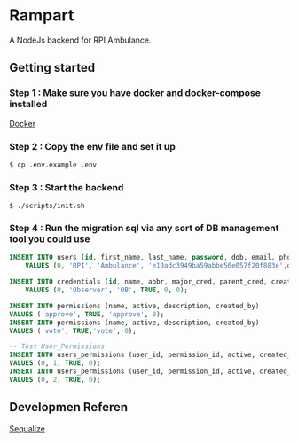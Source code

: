 # Rampart

A NodeJs backend for RPI Ambulance.



## Getting started

### Step 1 : Make sure you have docker and docker-compose installed
[Docker](www.docker.com)

### Step 2 : Copy the env file and set it up

```bash
$ cp .env.example .env
```

### Step 3 : Start the backend

```
$ ./scripts/init.sh
```

### Step 4 : Run the migration sql via any sort of DB management tool you could use

```sql
INSERT INTO users (id, first_name, last_name, password, dob, email, phone, admin, active, access_revoked, created_by)
    VALUES (0, 'RPI', 'Ambulance', 'e10adc3949ba59abbe56e057f20f883e',date '1970-01-01', 'admin@rpi.edu', '5189772963', TRUE, TRUE, FALSE, 0);

INSERT INTO credentials (id, name, abbr, major_cred, parent_cred, created_by)
    VALUES (0, 'Observer', 'OB', TRUE, 0, 0);

INSERT INTO permissions (name, active, description, created_by)
VALUES ('approve', TRUE, 'approve', 0);
INSERT INTO permissions (name, active, description, created_by)
VALUES ('vote', TRUE,'vote', 0);

-- Test User_Permissions
INSERT INTO users_permissions (user_id, permission_id, active, created_by)
VALUES (0, 1, TRUE, 0);
INSERT INTO users_permissions (user_id, permission_id, active, created_by)
VALUES (0, 2, TRUE, 0);


```


## Developmen Referen
[Sequalize](https://sequelize.org/v5/manual/models-usage.html)